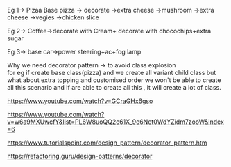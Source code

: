 Eg 1-> Pizaa 
Base pizza -> decorate 
->extra cheese
->mushroom
->extra cheese
->vegies
->chicken slice

Eg 2->
Coffee->decorate with Cream+ decorate with chocochips+extra sugar

Eg 3-> base car->power steering+ac+fog lamp

Why we need decorator pattern
-> to avoid class explosion<br />
for eg if create base class(pizza) and we create all variant child class
but what about extra topping and customised order we won't be able to create all this scenario
and If are able to create all this , it will create a lot of class.


https://www.youtube.com/watch?v=GCraGHx6gso <br />

https://www.youtube.com/watch?v=w6a9MXUwcfY&list=PL6W8uoQQ2c61X_9e6Net0WdYZidm7zooW&index=6


https://www.tutorialspoint.com/design_pattern/decorator_pattern.htm

https://refactoring.guru/design-patterns/decorator


